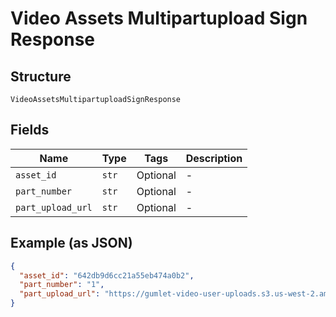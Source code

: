 
# Video Assets Multipartupload Sign Response

## Structure

`VideoAssetsMultipartuploadSignResponse`

## Fields

| Name | Type | Tags | Description |
|  --- | --- | --- | --- |
| `asset_id` | `str` | Optional | - |
| `part_number` | `str` | Optional | - |
| `part_upload_url` | `str` | Optional | - |

## Example (as JSON)

```json
{
  "asset_id": "642db9d6cc21a55eb474a0b2",
  "part_number": "1",
  "part_upload_url": "https://gumlet-video-user-uploads.s3.us-west-2.amazonaws.com/gumlet-user-uploads-prod/600e2eccc1be42e7a5b29427/642db9d6cc21c21eb474a0c1/origin-642db9d6cc21a55eb474a0c1?X-Amz-Algorithm=AWS4-HMAC-SHA256&X-Amz-Content-Sha256=UNSIGNED-PAYLOAD&X-Amz-Credential=AKIA4WNLTXWDOHE3WKEQ%2F20230405%2Fus-west-2%2Fs3%2Faws4_request&X-Amz-Date=20230405T181136Z&X-Amz-Expires=3600&X-Amz-Signature=23d23ca56dceab55ba16349609af7d0921361ced905dde848b6206aa3de0205a&X-Amz-SignedHeaders=host&partNumber=1&uploadId=rkY.tbFdsN14Obcdh.VpVvGdtVxipAa2dyKszL2g7ETT38TXucloiyJLtz9Ff79OgvM3tdsFdenolTgdaIy_jo7GyArbApbueZZ9oLM3k7tuHkX9wXyOMDbGRQ3V0q4W&x-id=UploadPart"
}
```

